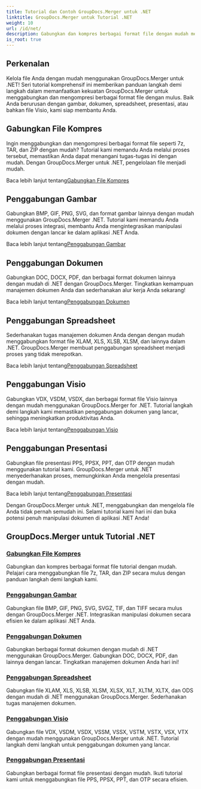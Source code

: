 ```yaml
---
title: Tutorial dan Contoh GroupDocs.Merger untuk .NET
linktitle: GroupDocs.Merger untuk Tutorial .NET
weight: 10
url: /id/net/
description: Gabungkan dan kompres berbagai format file dengan mudah menggunakan GroupDocs.Merger .NET. Pelajari tutorial langkah demi langkah tentang menggabungkan gambar, dokumen, dan banyak lagi!
is_root: true
---
```

## Perkenalan

Kelola file Anda dengan mudah menggunakan GroupDocs.Merger untuk .NET! Seri tutorial komprehensif ini memberikan panduan langkah demi langkah dalam memanfaatkan kekuatan GroupDocs.Merger untuk menggabungkan dan mengompresi berbagai format file dengan mulus. Baik Anda berurusan dengan gambar, dokumen, spreadsheet, presentasi, atau bahkan file Visio, kami siap membantu Anda.

## Gabungkan File Kompres
Ingin menggabungkan dan mengompresi berbagai format file seperti 7z, TAR, dan ZIP dengan mudah? Tutorial kami memandu Anda melalui proses tersebut, memastikan Anda dapat menangani tugas-tugas ini dengan mudah. Dengan GroupDocs.Merger untuk .NET, pengelolaan file menjadi mudah.

 Baca lebih lanjut tentang[Gabungkan File Kompres](./merge-compress-files/)

## Penggabungan Gambar
Gabungkan BMP, GIF, PNG, SVG, dan format gambar lainnya dengan mudah menggunakan GroupDocs.Merger .NET. Tutorial kami memandu Anda melalui proses integrasi, membantu Anda mengintegrasikan manipulasi dokumen dengan lancar ke dalam aplikasi .NET Anda.

 Baca lebih lanjut tentang[Penggabungan Gambar](./image-merging/)

## Penggabungan Dokumen
Gabungkan DOC, DOCX, PDF, dan berbagai format dokumen lainnya dengan mudah di .NET dengan GroupDocs.Merger. Tingkatkan kemampuan manajemen dokumen Anda dan sederhanakan alur kerja Anda sekarang!

 Baca lebih lanjut tentang[Penggabungan Dokumen](./document-merging/)

## Penggabungan Spreadsheet
Sederhanakan tugas manajemen dokumen Anda dengan dengan mudah menggabungkan format file XLAM, XLS, XLSB, XLSM, dan lainnya dalam .NET. GroupDocs.Merger membuat penggabungan spreadsheet menjadi proses yang tidak merepotkan.

 Baca lebih lanjut tentang[Penggabungan Spreadsheet](./spreadsheet-merging/)

## Penggabungan Visio
Gabungkan VDX, VSDM, VSDX, dan berbagai format file Visio lainnya dengan mudah menggunakan GroupDocs.Merger for .NET. Tutorial langkah demi langkah kami memastikan penggabungan dokumen yang lancar, sehingga meningkatkan produktivitas Anda.

 Baca lebih lanjut tentang[Penggabungan Visio](./visio-merging/)

## Penggabungan Presentasi
Gabungkan file presentasi PPS, PPSX, PPT, dan OTP dengan mudah menggunakan tutorial kami. GroupDocs.Merger untuk .NET menyederhanakan proses, memungkinkan Anda mengelola presentasi dengan mudah.

 Baca lebih lanjut tentang[Penggabungan Presentasi](./presentation-merging/)

Dengan GroupDocs.Merger untuk .NET, menggabungkan dan mengelola file Anda tidak pernah semudah ini. Selami tutorial kami hari ini dan buka potensi penuh manipulasi dokumen di aplikasi .NET Anda!
## GroupDocs.Merger untuk Tutorial .NET
### [Gabungkan File Kompres](./merge-compress-files/)
Gabungkan dan kompres berbagai format file tutorial dengan mudah. Pelajari cara menggabungkan file 7z, TAR, dan ZIP secara mulus dengan panduan langkah demi langkah kami.
### [Penggabungan Gambar](./image-merging/)
Gabungkan file BMP, GIF, PNG, SVG, SVGZ, TIF, dan TIFF secara mulus dengan GroupDocs.Merger .NET. Integrasikan manipulasi dokumen secara efisien ke dalam aplikasi .NET Anda.
### [Penggabungan Dokumen](./document-merging/)
Gabungkan berbagai format dokumen dengan mudah di .NET menggunakan GroupDocs.Merger. Gabungkan DOC, DOCX, PDF, dan lainnya dengan lancar. Tingkatkan manajemen dokumen Anda hari ini!
### [Penggabungan Spreadsheet](./spreadsheet-merging/)
Gabungkan file XLAM, XLS, XLSB, XLSM, XLSX, XLT, XLTM, XLTX, dan ODS dengan mudah di .NET menggunakan GroupDocs.Merger. Sederhanakan tugas manajemen dokumen.
### [Penggabungan Visio](./visio-merging/)
Gabungkan file VDX, VSDM, VSDX, VSSM, VSSX, VSTM, VSTX, VSX, VTX dengan mudah menggunakan GroupDocs.Merger untuk .NET. Tutorial langkah demi langkah untuk penggabungan dokumen yang lancar.
### [Penggabungan Presentasi](./presentation-merging/)
Gabungkan berbagai format file presentasi dengan mudah. Ikuti tutorial kami untuk menggabungkan file PPS, PPSX, PPT, dan OTP secara efisien.